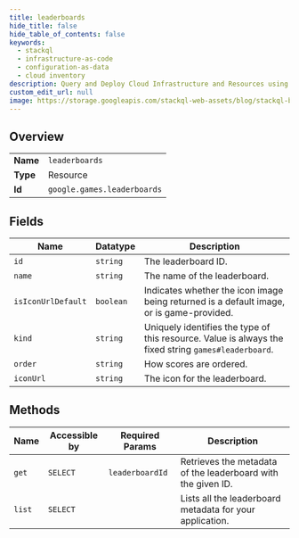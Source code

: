 ```yaml
---
title: leaderboards
hide_title: false
hide_table_of_contents: false
keywords:
  - stackql
  - infrastructure-as-code
  - configuration-as-data
  - cloud inventory
description: Query and Deploy Cloud Infrastructure and Resources using SQL
custom_edit_url: null
image: https://storage.googleapis.com/stackql-web-assets/blog/stackql-blog-post-featured-image.png
---
```

  
    

## Overview
<table><tbody>
<tr><td><b>Name</b></td><td><code>leaderboards</code></td></tr>
<tr><td><b>Type</b></td><td>Resource</td></tr>
<tr><td><b>Id</b></td><td><code>google.games.leaderboards</code></td></tr>
</tbody></table>

## Fields
| Name | Datatype | Description |
| ---- | -------- | ----------- |
| `id` | `string` | The leaderboard ID. |
| `name` | `string` | The name of the leaderboard. |
| `isIconUrlDefault` | `boolean` | Indicates whether the icon image being returned is a default image, or is game-provided. |
| `kind` | `string` | Uniquely identifies the type of this resource. Value is always the fixed string `games#leaderboard`. |
| `order` | `string` | How scores are ordered. |
| `iconUrl` | `string` | The icon for the leaderboard. |
## Methods
| Name | Accessible by | Required Params | Description |
| ---- | ------------- | --------------- | ----------- |
| `get` | `SELECT` | `leaderboardId` | Retrieves the metadata of the leaderboard with the given ID. |
| `list` | `SELECT` |  | Lists all the leaderboard metadata for your application. |
